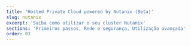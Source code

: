 ```yaml
---
title: 'Hosted Private Cloud powered by Nutanix (Beta)'
slug: nutanix
excerpt: 'Saiba como utilizar o seu cluster Nutanix'
sections: 'Primeiros passos, Rede e segurança, Utilização avançada'
order: 03
---
```

